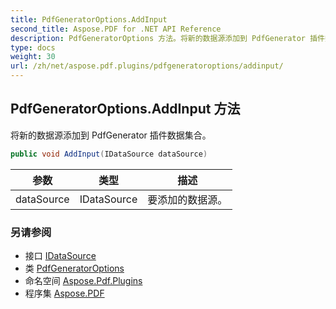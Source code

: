```yaml
---
title: PdfGeneratorOptions.AddInput
second_title: Aspose.PDF for .NET API Reference
description: PdfGeneratorOptions 方法。将新的数据源添加到 PdfGenerator 插件数据集合
type: docs
weight: 30
url: /zh/net/aspose.pdf.plugins/pdfgeneratoroptions/addinput/
---
```

## PdfGeneratorOptions.AddInput 方法

将新的数据源添加到 PdfGenerator 插件数据集合。

```csharp
public void AddInput(IDataSource dataSource)
```

| 参数 | 类型 | 描述 |
| --- | --- | --- |
| dataSource | IDataSource | 要添加的数据源。 |

### 另请参阅

* 接口 [IDataSource](../../idatasource/)
* 类 [PdfGeneratorOptions](../)
* 命名空间 [Aspose.Pdf.Plugins](../../../aspose.pdf.plugins/)
* 程序集 [Aspose.PDF](../../../)